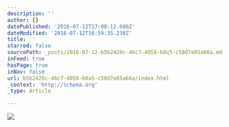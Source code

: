 ```yaml
---
description: ''
author: []
datePublished: '2016-07-12T17:00:12.680Z'
dateModified: '2016-07-12T16:59:35.238Z'
title: ''
starred: false
sourcePath: _posts/2016-07-12-b5b2420c-46c7-4058-b0a5-c58d7e85a66a.md
inFeed: true
hasPage: true
inNav: false
url: b5b2420c-46c7-4058-b0a5-c58d7e85a66a/index.html
_context: 'http://schema.org'
_type: Article

---
```

![](https://the-grid-user-content.s3-us-west-2.amazonaws.com/cf179296-ef6f-43be-85c8-da831afeaf67.jpg)